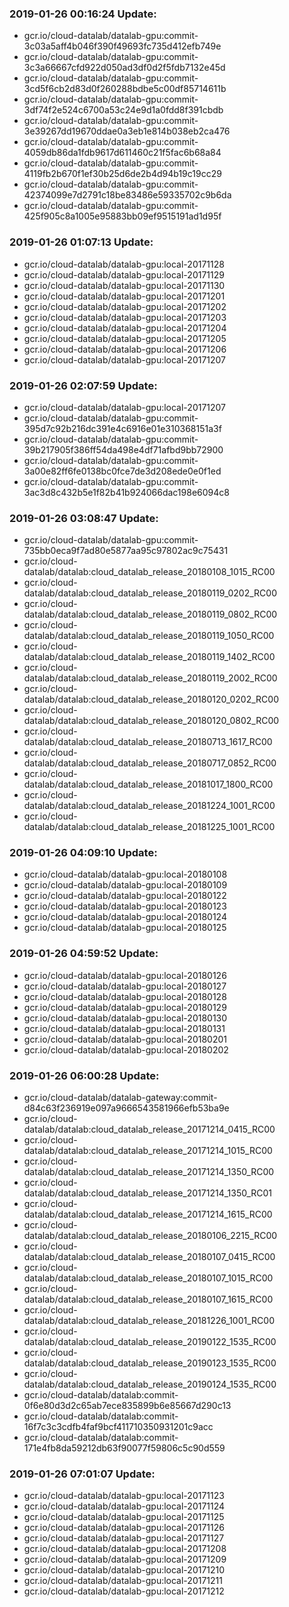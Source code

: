 ### 2019-01-26 00:16:24 Update:

- gcr.io/cloud-datalab/datalab-gpu:commit-3c03a5aff4b046f390f49693fc735d412efb749e
- gcr.io/cloud-datalab/datalab-gpu:commit-3c3a66667cfd922d050ad3df0d2f5fdb7132e45d
- gcr.io/cloud-datalab/datalab-gpu:commit-3cd5f6cb2d83d0f260288bdbe5c00df85714611b
- gcr.io/cloud-datalab/datalab-gpu:commit-3df74f2e524c6700a53c24e9d1a0fdd8f391cbdb
- gcr.io/cloud-datalab/datalab-gpu:commit-3e39267dd19670ddae0a3eb1e814b038eb2ca476
- gcr.io/cloud-datalab/datalab-gpu:commit-4059db86da1fdb9617d611460c21f5fac6b68a84
- gcr.io/cloud-datalab/datalab-gpu:commit-4119fb2b670f1ef30b25d6de2b4d94b19c19cc29
- gcr.io/cloud-datalab/datalab-gpu:commit-42374099e7d2791c18be83486e59335702c9b6da
- gcr.io/cloud-datalab/datalab-gpu:commit-425f905c8a1005e95883bb09ef9515191ad1d95f
### 2019-01-26 01:07:13 Update:

- gcr.io/cloud-datalab/datalab-gpu:local-20171128
- gcr.io/cloud-datalab/datalab-gpu:local-20171129
- gcr.io/cloud-datalab/datalab-gpu:local-20171130
- gcr.io/cloud-datalab/datalab-gpu:local-20171201
- gcr.io/cloud-datalab/datalab-gpu:local-20171202
- gcr.io/cloud-datalab/datalab-gpu:local-20171203
- gcr.io/cloud-datalab/datalab-gpu:local-20171204
- gcr.io/cloud-datalab/datalab-gpu:local-20171205
- gcr.io/cloud-datalab/datalab-gpu:local-20171206
- gcr.io/cloud-datalab/datalab-gpu:local-20171207
### 2019-01-26 02:07:59 Update:

- gcr.io/cloud-datalab/datalab-gpu:local-20171207
- gcr.io/cloud-datalab/datalab-gpu:commit-395d7c92b216dc391e4c6916e01e310368151a3f
- gcr.io/cloud-datalab/datalab-gpu:commit-39b217905f386ff54da498e4df71afbd9bb72900
- gcr.io/cloud-datalab/datalab-gpu:commit-3a00e82ff6fe0138bc0fce7de3d208ede0e0f1ed
- gcr.io/cloud-datalab/datalab-gpu:commit-3ac3d8c432b5e1f82b41b924066dac198e6094c8
### 2019-01-26 03:08:47 Update:

- gcr.io/cloud-datalab/datalab-gpu:commit-735bb0eca9f7ad80e5877aa95c97802ac9c75431
- gcr.io/cloud-datalab/datalab:cloud_datalab_release_20180108_1015_RC00
- gcr.io/cloud-datalab/datalab:cloud_datalab_release_20180119_0202_RC00
- gcr.io/cloud-datalab/datalab:cloud_datalab_release_20180119_0802_RC00
- gcr.io/cloud-datalab/datalab:cloud_datalab_release_20180119_1050_RC00
- gcr.io/cloud-datalab/datalab:cloud_datalab_release_20180119_1402_RC00
- gcr.io/cloud-datalab/datalab:cloud_datalab_release_20180119_2002_RC00
- gcr.io/cloud-datalab/datalab:cloud_datalab_release_20180120_0202_RC00
- gcr.io/cloud-datalab/datalab:cloud_datalab_release_20180120_0802_RC00
- gcr.io/cloud-datalab/datalab:cloud_datalab_release_20180713_1617_RC00
- gcr.io/cloud-datalab/datalab:cloud_datalab_release_20180717_0852_RC00
- gcr.io/cloud-datalab/datalab:cloud_datalab_release_20181017_1800_RC00
- gcr.io/cloud-datalab/datalab:cloud_datalab_release_20181224_1001_RC00
- gcr.io/cloud-datalab/datalab:cloud_datalab_release_20181225_1001_RC00
### 2019-01-26 04:09:10 Update:

- gcr.io/cloud-datalab/datalab-gpu:local-20180108
- gcr.io/cloud-datalab/datalab-gpu:local-20180109
- gcr.io/cloud-datalab/datalab-gpu:local-20180122
- gcr.io/cloud-datalab/datalab-gpu:local-20180123
- gcr.io/cloud-datalab/datalab-gpu:local-20180124
- gcr.io/cloud-datalab/datalab-gpu:local-20180125
### 2019-01-26 04:59:52 Update:

- gcr.io/cloud-datalab/datalab-gpu:local-20180126
- gcr.io/cloud-datalab/datalab-gpu:local-20180127
- gcr.io/cloud-datalab/datalab-gpu:local-20180128
- gcr.io/cloud-datalab/datalab-gpu:local-20180129
- gcr.io/cloud-datalab/datalab-gpu:local-20180130
- gcr.io/cloud-datalab/datalab-gpu:local-20180131
- gcr.io/cloud-datalab/datalab-gpu:local-20180201
- gcr.io/cloud-datalab/datalab-gpu:local-20180202
### 2019-01-26 06:00:28 Update:

- gcr.io/cloud-datalab/datalab-gateway:commit-d84c63f236919e097a9666543581966efb53ba9e
- gcr.io/cloud-datalab/datalab:cloud_datalab_release_20171214_0415_RC00
- gcr.io/cloud-datalab/datalab:cloud_datalab_release_20171214_1015_RC00
- gcr.io/cloud-datalab/datalab:cloud_datalab_release_20171214_1350_RC00
- gcr.io/cloud-datalab/datalab:cloud_datalab_release_20171214_1350_RC01
- gcr.io/cloud-datalab/datalab:cloud_datalab_release_20171214_1615_RC00
- gcr.io/cloud-datalab/datalab:cloud_datalab_release_20180106_2215_RC00
- gcr.io/cloud-datalab/datalab:cloud_datalab_release_20180107_0415_RC00
- gcr.io/cloud-datalab/datalab:cloud_datalab_release_20180107_1015_RC00
- gcr.io/cloud-datalab/datalab:cloud_datalab_release_20180107_1615_RC00
- gcr.io/cloud-datalab/datalab:cloud_datalab_release_20181226_1001_RC00
- gcr.io/cloud-datalab/datalab:cloud_datalab_release_20190122_1535_RC00
- gcr.io/cloud-datalab/datalab:cloud_datalab_release_20190123_1535_RC00
- gcr.io/cloud-datalab/datalab:cloud_datalab_release_20190124_1535_RC00
- gcr.io/cloud-datalab/datalab:commit-0f6e80d3d2c65ab7ece835899b6e85667d290c13
- gcr.io/cloud-datalab/datalab:commit-16f7c3c3cdfb4faf9bcf411710350931201c9acc
- gcr.io/cloud-datalab/datalab:commit-171e4fb8da59212db63f90077f59806c5c90d559
### 2019-01-26 07:01:07 Update:

- gcr.io/cloud-datalab/datalab-gpu:local-20171123
- gcr.io/cloud-datalab/datalab-gpu:local-20171124
- gcr.io/cloud-datalab/datalab-gpu:local-20171125
- gcr.io/cloud-datalab/datalab-gpu:local-20171126
- gcr.io/cloud-datalab/datalab-gpu:local-20171127
- gcr.io/cloud-datalab/datalab-gpu:local-20171208
- gcr.io/cloud-datalab/datalab-gpu:local-20171209
- gcr.io/cloud-datalab/datalab-gpu:local-20171210
- gcr.io/cloud-datalab/datalab-gpu:local-20171211
- gcr.io/cloud-datalab/datalab-gpu:local-20171212
